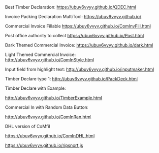 Best Timber Declaration: https://ubuv6vvyv.github.io/QDEC.html






Invoice Packing Declaration MultiTool: https://ubuv6vvyv.github.io/

Commercial Invoice Fillable
https://ubuv6vvyv.github.io/ComInvFill.html

Post office authority to collect https://ubuv6vvyv.github.io/Post.html


Dark Themed Commercial Invoice: https://ubuv6vvyv.github.io/dark.html


Light Themed Commercial Invoice: http://ubuv6vvyv.github.io/ComInStyle.html


Input field from highlight text: http://ubuv6vvyv.github.io/inputmaker.html

Timber Declare type 1: http://ubuv6vvyv.github.io/PackDeck.html

Timber Declare with Example:

http://ubuv6vvyv.github.io/TimberExample.html

Commercial In with Random Data Button:

http://ubuv6vvyv.github.io/ComInRan.html

DHL version of CoMfil

https://ubuv6vvyv.github.io/ComInDHL.html



https://ubuv6vvyv.github.io/ripsnort.js
